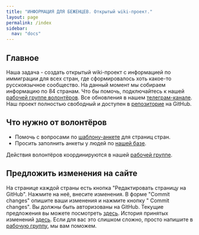```yaml
---
title: "ИНФОРМАЦИЯ ДЛЯ БЕЖЕНЦЕВ. Открытый wiki-проект."
layout: page
permalink: /index
sidebar:
  nav: "docs"
---
```



## Главное

Наша задача - создать открытый wiki-проект с информацией по иммиграции для всех стран, где сформировалось хоть какое-то русскоязычное сообщество. На данный момент мы собираем информацию по 84 странам. Что бы помочь, подключайтесь к нашей [рабочей группе волонтёров](https://t.me/+FHi3FnJaoWJkMDAx). Все обновления в нашем [телеграм-канале](https://t.me/evacuatio_github_io). Наш проект полностью свободный и доступен в [репозиторие](https://github.com/evacuatio/evacuatio.github.io) на GitHub.


## Что нужно от волонтёров

- Помочь с вопросами по [шаблону-анкете](/template) для страниц стран.
- Просить заполнить анкеты у людей по [нашей базе](https://docs.google.com/spreadsheets/d/1vuoogP1nlUmw7ukAzaFD5Ck1Hp2oFY4Q25J89x4ZP3Y/edit?usp=sharing). 

Действия волонтёров координируются в нашей [рабочей группе](https://t.me/+FHi3FnJaoWJkMDAx). 


## Предложить изменения на сайте

На странице каждой страны есть кнопка "Редактировать страницу на GitHub". Нажмите на неё, внесите изменения. В форме "Commit changes" опишите ваши изменения и нажмите кнопку " Commit changes". Вы должны быть авторизованы на GitHub. Текущие предложения вы можете посмотреть [здесь](https://github.com/evacuatio/evacuatio.github.io/pulls). История принятых изменений [здесь](https://github.com/evacuatio/evacuatio.github.io/commits/main). Если для вас это слишком сложно, просто напишите в [рабочую группу](https://t.me/+FHi3FnJaoWJkMDAx), мы вам поможем.
